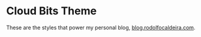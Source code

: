 Cloud Bits Theme
================

These are the styles that power my personal blog, [blog.rodolfocaldeira.com](blog.rodolfocaldeira.com).